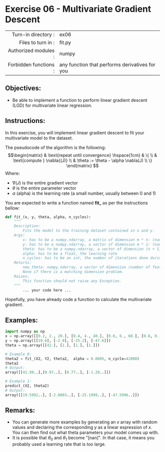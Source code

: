 # Exercise 06 - Multivariate Gradient Descent

|                         |                     |
| -----------------------:| ------------------  |
|   Turn-in directory :   |  ex06               |
|   Files to turn in :    |  fit.py             |
|   Authorized modules :  |  numpy              |
|   Forbidden functions : |  any function that performs derivatives for you        |


## Objectives: 
* Be able to implement a function to perform linear gradient descent (LGD) for multivariate linear regression.


## Instructions:

In this exercise, you will implement linear gradient descent to fit your multivariate model to the dataset. 

The pseudocode of the algorithm is the following:
$$\begin{matrix}
    &   \text{repeat until convergence} \hspace{1cm} &  \{  \\
    &   \text{compute } \nabla{(J)}  \\
    &	\theta := \theta - \alpha \nabla(J)                 \\ 
\} 
\end{matrix}
$$
Where:
- $\nabla{(J)}$ is the entire gradient vector
- $\theta$ is the entire parameter vector
- $\alpha$ (alpha) is the learning rate (a small number, usually between 0 and 1)


You are expected to write a function named __fit\___ as per the instructions bellow:
``` python
def fit_(x, y, theta, alpha, n_cycles):
	"""
	Description:
		Fits the model to the training dataset contained in x and y.
	Args:
		x: has to be a numpy.ndarray, a matrix of dimension m * n: (number of training examples, number of features).
		y: has to be a numpy.ndarray, a vector of dimension m * 1: (number of training examples, 1).
		theta: has to be a numpy.ndarray, a vector of dimension (n + 1) * 1: (number of features + 1, 1).
		alpha: has to be a float, the learning rate
		n_cycles: has to be an int, the number of iterations done during the gradient descent
	Returns:
		new_theta: numpy.ndarray, a vector of dimension (number of features + 1, 1).
		None if there is a matching dimension problem.
	Raises:
		This function should not raise any Exception.
	"""
		... your code here ...
```
Hopefully, you have already code a function to calculate the multivariate gradient.

## Examples:
```python
import numpy as np
x = np.array([[0.2, 2., 20.], [0.4, 4., 40.], [0.6, 6., 60.], [0.8, 8., 80.]])
y = np.array([[19.6], [-2.8], [-25.2], [-47.6]])
theta = np.array([[42.], [1.], [1.], [1.]])

# Example 0:
theta2 = fit_(X2, Y2, theta2,  alpha = 0.0005, n_cycle=42000)
theta2
# Output:
array([[41.99..],[0.97..], [0.77..], [-1.20..]])

# Example 1:
predict_(X2, theta2)
# Output:
array([[19.5992..], [-2.8003..], [-25.1999..], [-47.5996..]])
```

## Remarks:
- You can generate more examples by generating an $x$ array with random values and declaring the corresponding $y$ as a linear expression of $x$. You can then find out what theta parameters your model comes up with. 
- It is possible that $\theta_0$ and $\theta_1$ become "[nan]". In that case, it means you probably used a learning rate that is too large.